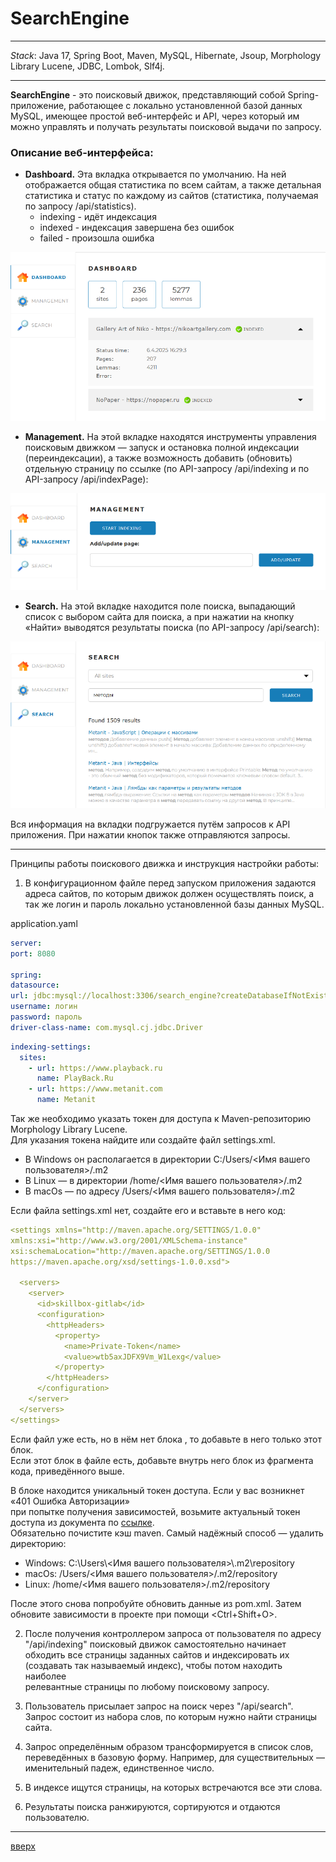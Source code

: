 <a id="anchor"></a>
# SearchEngine
____
_Stack_:
Java 17, Spring Boot, Maven, MySQL, Hibernate,
Jsoup, Morphology Library Lucene, JDBC,
Lombok, Slf4j.
____

__SearchEngine__ - это поисковый движок, представляющий собой Spring-приложение, работающее с
локально установленной базой данных MySQL, имеющее простой веб-интерфейс и API, 
через который им можно управлять и получать результаты поисковой выдачи по запросу.

### Описание веб-интерфейса:

* __Dashboard.__ Эта вкладка открывается по умолчанию. На ней
  отображается общая статистика по всем сайтам, а также детальная статистика и статус по каждому из сайтов 
  (статистика, получаемая по
  запросу /api/statistics).
    * indexing - идёт индексация
    * indexed - индексация завершена без ошибок
    * failed - произошла ошибка

![картинка](readme_images/dashboard.png)

* __Management.__ На этой вкладке находятся инструменты управления
  поисковым движком — запуск и остановка полной индексации (переиндексации), 
  а также возможность добавить (обновить) отдельную страницу по ссылке
  (по API-запросу /api/indexing и по API-запросу /api/indexPage):

![картинка](readme_images/management.png)

* __Search.__ На этой вкладке находится поле поиска, выпадающий список с выбором
  сайта для поиска, а при нажатии на кнопку «Найти» выводятся результаты поиска (по API-запросу /api/search):

![картинка](readme_images/search.png)

Вся информация на вкладки подгружается путём запросов к API
приложения. При нажатии кнопок также отправляются запросы.

---

Принципы работы поискового движка и инструкция настройки работы:
1. В конфигурационном файле перед запуском приложения задаются
   адреса сайтов, по которым движок должен осуществлять поиск, а так же логин и пароль 
   локально установленной базы данных MySQL.
   
application.yaml
```yaml
server:
port: 8080

spring:
datasource:
url: jdbc:mysql://localhost:3306/search_engine?createDatabaseIfNotExist=true
username: логин
password: пароль
driver-class-name: com.mysql.cj.jdbc.Driver
```

```yaml
indexing-settings:
  sites:
    - url: https://www.playback.ru
      name: PlayBack.Ru
    - url: https://www.metanit.com
      name: Metanit
```

Так же необходимо указать токен для доступа к
Maven-репозиторию Morphology Library Lucene.  
Для указания токена найдите или создайте файл
settings.xml.

* В Windows он располагается в директории C:/Users/<Имя вашего пользователя>/.m2
* В Linux — в директории /home/<Имя вашего пользователя>/.m2
* В macOs — по адресу /Users/<Имя вашего пользователя>/.m2

Если файла settings.xml нет, создайте его и вставьте в него код:


```yaml
<settings xmlns="http://maven.apache.org/SETTINGS/1.0.0"
xmlns:xsi="http://www.w3.org/2001/XMLSchema-instance"
xsi:schemaLocation="http://maven.apache.org/SETTINGS/1.0.0
https://maven.apache.org/xsd/settings-1.0.0.xsd">

  <servers>
    <server>
      <id>skillbox-gitlab</id>
      <configuration>
        <httpHeaders>
          <property>
            <name>Private-Token</name>
            <value>wtb5axJDFX9Vm_W1Lexg</value>
          </property>
        </httpHeaders>
      </configuration>
    </server>
  </servers>
</settings>
```

Если файл уже есть, но в нём нет блока <servers>, то добавьте в него
только этот блок.  
Если этот блок в файле есть, добавьте внутрь него блок
<server> из фрагмента кода, приведённого выше.


В блоке <value> находится уникальный токен доступа. Если у вас возникнет
«401 Ошибка Авторизации»  
при попытке получения зависимостей, возьмите
актуальный токен доступа из документа по 
[ссылке](https://docs.google.com/document/d/1rb0ysFBLQltgLTvmh-ebaZfJSI7VwlFlEYT9V5_aPjc/edit?tab=t.0).  
Обязательно почистите кэш maven. Самый надёжный способ — удалить
директорию:
* Windows: C:\Users\\<Имя вашего пользователя>\\.m2\repository
* macOs: /Users/<Имя вашего пользователя>/.m2/repository
* Linux: /home/<Имя вашего пользователя>/.m2/repository


После этого снова попробуйте обновить данные из pom.xml.
Затем обновите зависимости в проекте при помощи <Ctrl+Shift+O>.


2. После получения контроллером запроса от пользователя по адресу "/api/indexing" поисковый движок самостоятельно 
   начинает обходить все страницы заданных сайтов и индексировать их (создавать так называемый индекс), 
   чтобы потом находить наиболее  
   релевантные страницы по любому поисковому запросу.


3. Пользователь присылает запрос на поиск через "/api/search". Запрос состоит из набора
   слов, по которым нужно найти страницы сайта.
   
   
4. Запрос определённым образом трансформируется в список слов,
   переведённых в базовую форму. Например, для существительных — именительный падеж, единственное число.


5. В индексе ищутся страницы, на которых встречаются все эти слова.


6. Результаты поиска ранжируются, сортируются и отдаются пользователю.

---

[вверх](#anchor)    